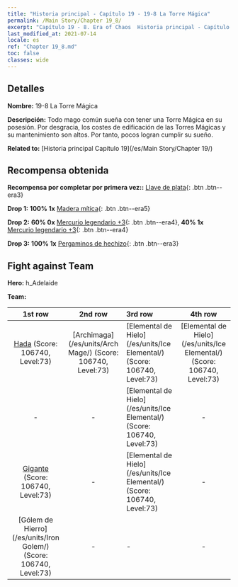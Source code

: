 ```yaml
---
title: "Historia principal - Capítulo 19 - 19-8 La Torre Mágica"
permalink: /Main Story/Chapter 19_8/
excerpt: "Capítulo 19 - 8. Era of Chaos  Historia principal - Capítulo 19_8. 19-8 La Torre Mágica"
last_modified_at: 2021-07-14
locale: es
ref: "Chapter 19_8.md"
toc: false
classes: wide
---
```


## Detalles

 **Nombre:** 19-8 La Torre Mágica

 **Descripción:** Todo mago común sueña con tener una Torre Mágica en su posesión. Por desgracia, los costes de edificación de las Torres Mágicas y su mantenimiento son altos. Por tanto, pocos logran cumplir su sueño.

 **Related to:** [Historia principal Capítulo 19](/es/Main Story/Chapter 19/)

## Recompensa obtenida

 **Recompensa por completar por primera vez::** [Llave de plata](/ItemsES/con_693/){: .btn .btn--era3}

 **Drop 1:** **100% 1x** [Madera mítica](/ItemsES/mat_62/){: .btn .btn--era5}

 **Drop 2:** **60% 0x** [Mercurio legendario +3](/ItemsES/mat_56/){: .btn .btn--era4}, **40% 1x** [Mercurio legendario +3](/ItemsES/mat_56/){: .btn .btn--era4}

 **Drop 3:** **100% 1x** [Pergaminos de hechizo](/ItemsES/con_694/){: .btn .btn--era3}


## Fight against Team
 **Hero:** h_Adelaide

 **Team:**


  | 1st row | 2nd row | 3rd row | 4th row |
  |:----:|:----:|:----|:----:|
  | [Hada](/es/units/Sprite/) (Score: 106740, Level:73)  | [Archimaga](/es/units/Arch Mage/) (Score: 106740, Level:73)  | [Elemental de Hielo](/es/units/Ice Elemental/) (Score: 106740, Level:73)  | [Elemental de Hielo](/es/units/Ice Elemental/) (Score: 106740, Level:73)  |
  | - | - | [Elemental de Hielo](/es/units/Ice Elemental/) (Score: 106740, Level:73)  | - |
  | [Gigante](/es/units/Giant/) (Score: 106740, Level:73)  | - | [Elemental de Hielo](/es/units/Ice Elemental/) (Score: 106740, Level:73)  | - |
  | [Gólem de Hierro](/es/units/Iron Golem/) (Score: 106740, Level:73)  | - | - | - |


